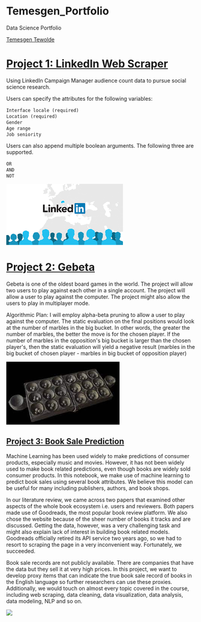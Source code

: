 # Temesgen_Portfolio
Data Science Portfolio

<div class="badge-base LI-profile-badge" data-locale="en_US" data-size="large" data-theme="light" data-type="HORIZONTAL" data-vanity="temesgen-tewolde" data-version="v1"><a class="badge-base__link LI-simple-link" href="https://qa.linkedin.com/in/temesgen-tewolde?trk=profile-badge">Temesgen Tewolde</a></div>
              

# [Project 1: LinkedIn Web Scraper](https://github.com/codeteme/LinkedInDemoResearch)

Using LinkedIn Campaign Manager audience count data to pursue social science research.

Users can specify the attributes for the following variables:

    Interface locale (required)
    Location (required)
    Gender
    Age range
    Job seniority

Users can also append multiple boolean arguments. The following three are supported.

    OR
    AND
    NOT
    
![](/images/index.png)

# [Project 2: Gebeta](https://github.com/codeteme/Gebeta)

Gebeta is one of the oldest board games in the world. The project will allow two users to play against each other in a single account. The project will allow a user to play against the computer. The project might also allow the users to play in multiplayer mode.

Algorithmic Plan: I will employ alpha-beta pruning to allow a user to play against the computer. The static evaluation on the final positions would look at the number of marbles in the big bucket. In other words, the greater the number of marbles, the better the move is for the chosen player. If the number of marbles in the opposition's big bucket is larger than the chosen player's, then the static evaluation will yield a negative result (marbles in the big bucket of chosen player - marbles in big bucket of opposition player)

![](/images/index.jpg)

## [Project 3: Book Sale Prediction](https://github.com/codeteme/goodreads_sales_prediction)

Machine Learning has been used widely to make predictions of consumer products, especially music and movies. However, it has not been widely used to make book related predictions, even though books are widely sold consumer products. In this notebook, we make use of machine learning to predict book sales using several book attributes. We believe this model can be useful for many including publishers, authors, and book shops.

In our literature review, we came across two papers that examined other aspects of the whole book ecosystem i.e. users and reviewers. Both papers made use of Goodreads, the most popular book review platform. We also chose the website because of the sheer number of books it tracks and are discussed. Getting the data, however, was a very challenging task and might also explain lack of interest in building book related models. Goodreads officially retired its API service two years ago, so we had to resort to scraping the page in a very inconvenient way. Fortunately, we succeeded.

Book sale records are not publicly available. There are companies that have the data but they sell it at very high prices. In this project, we want to develop proxy items that can indicate the true book sale record of books in the English language so further researchers can use these proxies. Additionally, we would touch on almost every topic covered in the course, including web scraping, data cleaning, data visualization, data analysis, data modeling, NLP and so on.


![](/images/pexels-guilherme-rossi-2553424.jpg)
